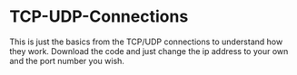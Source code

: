 # TCP-UDP-Connections

This is just the basics from the TCP/UDP connections to understand how they work.
Download the code and just change the ip address to your own and the port number you wish.
